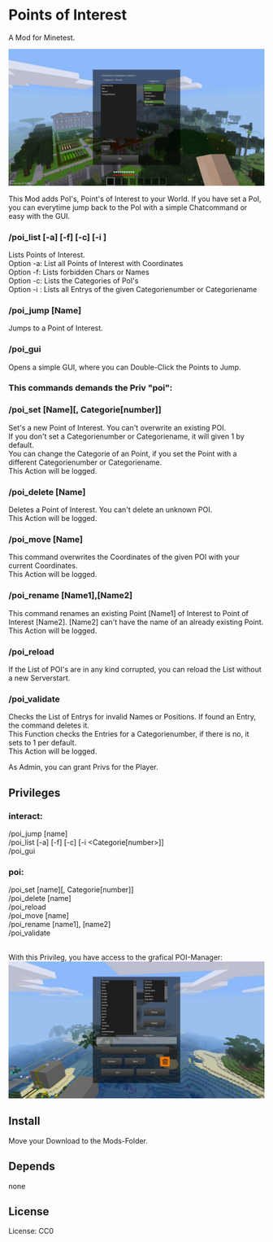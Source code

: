 # Points of Interest

A Mod for Minetest.

![Screenshot 1](textures/minetest_poi_screenshot.jpg)

This Mod adds PoI's, Point's of Interest to your World.
If you have set a PoI, you can everytime jump back to the PoI with a simple Chatcommand or easy with the GUI.

### /poi_list [-a]  [-f]  [-c]  [-i <Number>]
Lists Points of Interest.<br>
Option -a: List all Points of Interest with Coordinates<br>
Option -f: Lists forbidden Chars or Names<br>
Option -c: Lists the Categories of PoI's<br>
Option -i <Number>: Lists all Entrys of the given Categorienumber or Categoriename<br>

### /poi_jump [Name]
Jumps to a Point of Interest.

### /poi_gui
Opens a simple GUI, where you can Double-Click the Points to Jump.

### This commands demands the Priv "poi":
### /poi_set [Name][, Categorie[number]]
Set's a new Point of Interest. You can't overwrite an existing POI.<br>
If you don't set a Categorienumber or Categoriename, it will given 1 by default.<br>
You can change the Categorie of an Point, if you set the Point with a different Categorienumber or Categoriename.<br>
This Action will be logged.

### /poi_delete [Name]
Deletes a Point of Interest. You can't delete an unknown POI.<br>
This Action will be logged.

### /poi_move [Name]
This command overwrites the Coordinates of the given POI with your current Coordinates.<br>
This Action will be logged.

### /poi_rename [Name1],[Name2]
This command renames an existing Point [Name1] of Interest to Point of Interest [Name2]. [Name2] can't have the name of an already existing Point.<br>
This Action will be logged.

### /poi_reload
If the List of POI's are in any kind corrupted, you can reload the List without a new Serverstart.

### /poi_validate
Checks the List of Entrys for invalid Names or Positions. If found an Entry, the command deletes it.<br>
This Function checks the Entries for a Categorienumber, if there is no, it sets to 1 per default.<br>
This Action will be logged.

As Admin, you can grant Privs for the Player.

## Privileges

### interact:<br>
/poi_jump [name]<br>
/poi_list [-a]  [-f]  [-c]  [-i <Categorie[number>]]<br>
/poi_gui<br>

### poi:<br>
/poi_set [name][, Categorie[number]]<br>
/poi_delete [name]<br>
/poi_reload<br>
/poi_move [name]<br>
/poi_rename [name1], [name2]<br>
/poi_validate<br><br>

With this Privileg, you have access to the grafical POI-Manager:
![Screenshot 2](textures/minetest_poi_manager.jpg)

## Install

Move your Download to the Mods-Folder.

## Depends

none

## License

License: CC0
